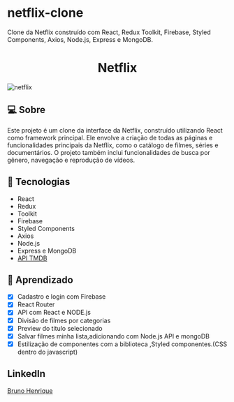 # netflix-clone
Clone da Netflix construído com React, Redux Toolkit, Firebase, Styled Components, Axios, Node.js, Express e MongoDB.


<h1 align="center">
  Netflix
</h1>



<p align="center">
  
  </a>
  
![netflix](https://user-images.githubusercontent.com/50328718/218330063-cdf3b44d-ae31-4306-8d88-e4b4ba23d74a.png)
</p>



## 💻 Sobre
Este projeto é um clone da interface da Netflix, construído utilizando React como framework principal. Ele envolve a criação de todas as páginas e funcionalidades principais da Netflix, como o catálogo de filmes, séries e documentários. O projeto também inclui funcionalidades de busca por gênero, navegação e reprodução de vídeos.

## 🚀 Tecnologias

- React
- Redux
- Toolkit
- Firebase
- Styled Components
- Axios
- Node.js
- Express e MongoDB
- [API TMDB](https://www.themoviedb.org/documentation/api)

## 📔 Aprendizado

- [x]  Cadastro e login com Firebase
- [x]  React Router
- [x]  API com React e NODE.js
- [x]  Divisão de filmes por categorias
- [x]  Preview do titulo selecionado
- [x]  Salvar filmes minha lista,adicionando com Node.js API e mongoDB
- [x]  Estilização de componentes com a biblioteca ,Styled componentes.(CSS dentro do javascript)

## LinkedIn
<p> <a href="https://www.linkedin.com/in/bruno-henrique-29a063208/">Bruno Henrique</a></p>
